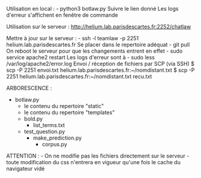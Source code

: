 Utilisation en local : 
	- python3 botlaw.py
	Suivre le lien donné
	Les logs d'erreur s'affichent en fenêtre de commande

Utilisation sur le serveur :
	http://helium.lab.parisdescartes.fr:2252/chatlaw

Mettre à jour sur le serveur : 
	- ssh -l teamlaw -p 2251 helium.lab.parisdescartes.fr
	Se placer dans le repertoire adéquat
	- git pull
	On reboot le serveur pour que les changements entrent en effet 
		- sudo service apache2 restart 
	Les logs d'erreur sont à 
		- sudo less /var/log/apache2/error.log
Envoi / réception de fichiers par SCP (via SSH)
$ scp -P 2251 envoi.txt helium.lab.parisdescartes.fr:~/nomdistant.txt
$ scp -P 2251 helium.lab.parisdescartes.fr:~/nomdistant.txt recu.txt


ARBORESCENCE :
- botlaw.py
	- le contenu du repertoire "static"
	- le contenu du repertoire "templates"
	- bold.py
		- list_terms.txt
	- test_question.py
		- make_prediction.py
			- corpus.py


ATTENTION : 
	- On ne modifie pas les fichiers directement sur le serveur
	- toute modification du css n'entrera en vigueur qu'une fois le cache du navigateur vidé